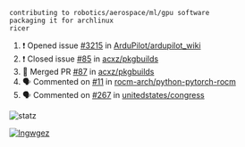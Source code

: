 ```
contributing to robotics/aerospace/ml/gpu software
packaging it for archlinux
ricer
```

<!--START_SECTION:activity-->
1. ❗️ Opened issue [#3215](https://github.com/ArduPilot/ardupilot_wiki/issues/3215) in [ArduPilot/ardupilot_wiki](https://github.com/ArduPilot/ardupilot_wiki)
2. ❗️ Closed issue [#85](https://github.com/acxz/pkgbuilds/issues/85) in [acxz/pkgbuilds](https://github.com/acxz/pkgbuilds)
3. 🎉 Merged PR [#87](https://github.com/acxz/pkgbuilds/pull/87) in [acxz/pkgbuilds](https://github.com/acxz/pkgbuilds)
4. 🗣 Commented on [#11](https://github.com/rocm-arch/python-pytorch-rocm/issues/11) in [rocm-arch/python-pytorch-rocm](https://github.com/rocm-arch/python-pytorch-rocm)
5. 🗣 Commented on [#267](https://github.com/unitedstates/congress/issues/267) in [unitedstates/congress](https://github.com/unitedstates/congress)
<!--END_SECTION:activity-->


![statz](https://github-readme-stats.vercel.app/api?username=acxz&include_all_commits=true&show_icons=true)

[![lngwgez](https://github-readme-stats.vercel.app/api/top-langs/?username=acxz&layout=compact)](https://github.com/acxz/github-readme-stats)


<!--
**acxz/acxz** is a ✨ _special_ ✨ repository because its `README.md` (this file) appears on your GitHub profile.

Here are some ideas to get you started:

- 🔭 I’m currently working on ...
- 🌱 I’m currently learning ...
- 👯 I’m looking to collaborate on ...
- 🤔 I’m looking for help with ...
- 💬 Ask me about ...
- 📫 How to reach me: ...
- 😄 Pronouns: ...
- ⚡ Fun fact: ...
-->
